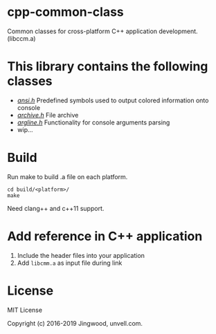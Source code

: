 # cpp-common-class

Common classes for cross-platform C++ application development. (libccm.a)

# This library contains the following classes

- [*ansi.h*](src/ansi.h) Predefined symbols used to output colored information onto console
- [*archive.h*](src/archive.h) File archive
- [*argline.h*](src/argline.h) Functionality for console arguments parsing
- wip...

# Build

Run make to build .a file on each platform.

```shell
cd build/<platform>/
make
```

Need clang++ and c++11 support.

# Add reference in C++ application

1. Include the header files into your application
2. Add `libcmm.a` as input file during link

# License

MIT License

Copyright (c) 2016-2019 Jingwood, unvell.com.
